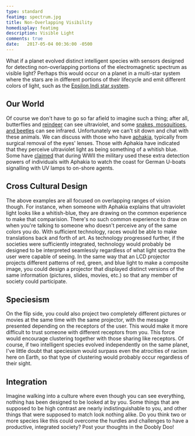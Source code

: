 ```yaml
---
type: standard
featimg: spectrum.jpg
title: Non-Overlapping Visibility
homedisplay: featimg
description: Visible Light
comments: true
date:   2017-05-04 00:36:00 -0500
---
```


What if a planet evolved distinct intelligent species with sensors designed for detecting non-overlapping portions of the electromagnetic spectrum as visible light?  Perhaps this would occur on a planet in a multi-star system where the stars are in different portions of their lifecycle and emit different colors of light, such as the [Epsilon Indi star system](https://en.wikipedia.org/wiki/Epsilon_Indi).

## Our World
Of course we don't have to go so far afield to imagine such a thing; after all, butterflies and [reindeer](http://io9.gizmodo.com/5805792/reindeer-are-the-only-mammals-that-can-see-ultraviolet-light) can see ultraviolet, and some [snakes, mosquitioes, and beetles](https://www.nationalgeographic.org/media/infrared-vision/) can see infrared.  Unfortunately we can't sit down and chat with these animals.  We can discuss with those who have [aphakia](http://www.bbc.com/future/story/20150727-what-are-the-limits-of-human-vision), typically from surgical removal of the eyes' lenses.  Those with Aphakia have indicated that they perceive ultraviolet light as being something of a whitish blue.  Some have [claimed](https://www.theguardian.com/science/2002/may/30/medicalscience.research) that during WWII the military used these extra detection powers of individuals with Aphakia to watch the coast for German U-boats signalling with UV lamps to on-shore agents.  

## Cross Cultural Design
The above examples are all focused on overlapping ranges of vision though.  For instance, when someone with Aphakia explains that ultraviolet light looks like a whitish-blue, they are drawing on the common experience to make that comparision.  There's no such common experience to draw on when you're talking to someone who doesn't perceive any of the same colors you do. With sufficient technology, races would be able to make translations back and forth of art.  As technology progressed further, if the societies were sufficiently integrated, technology would probably be designed to be interpreted seamlessly regardless of what light spectra the user were capable of seeing.  In the same way that an LCD projector projects different patterns of red, green, and blue light to make a composite image, you could design a projector that displayed distinct versions of the same information (pictures, slides, movies, etc.) so that any member of society could participate.

## Speciesism
On the flip side, you could also project two completely different pictures or movies at the same time with the same projector, with the message presented depending on the receptors of the user.  This would make it more difficult to trust someone with different receptors from you. This force would encourage clustering together with those sharing like receptors.   Of course, if two intelligent species evolved independently on the same planet, I've little doubt that speciesism would surpass even the atrocities of racism here on Earth, so that type of clustering would probably occur regardless of their sight.

## Integration
Imagine walking into a culture where even though you can see everything, nothing has been designed to be looked at by you.  Some things that are supposed to be high contrast are nearly indistinguishable to you, and other things that were supposed to match look nothing alike.  Do you think two or more species like this could overcome the hurdles and challenges to have a productive, integrated society?  Post your thoughts in the Doobly Doo!

